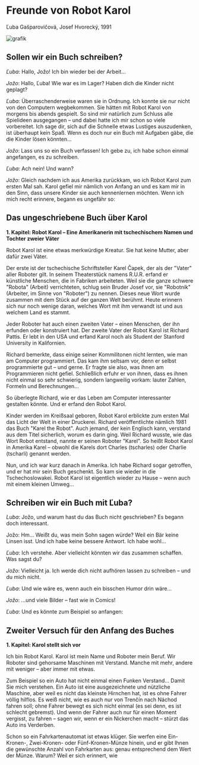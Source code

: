 # Freunde von Robot Karol

Ľuba Gašparovičová, Josef Hvorecký, 1991

![grafik](https://github.com/user-attachments/assets/e81e5bb0-4fe5-4d33-9778-5c92ca522431)

## Sollen wir ein Buch schreiben?

*Ľuba*: Hallo, Jožo! Ich bin wieder bei der Arbeit...

*Jožo*: Hallo, Ľuba! Wie war es im Lager? Haben dich die Kinder nicht geplagt?

*Ľuba*: Überraschenderweise waren sie in Ordnung. Ich konnte sie nur nicht von den Computern wegbekommen. Sie hätten mit Robot Karol von morgens bis abends gespielt. So sind mir natürlich zum Schluss alle Spielideen ausgegangen – und dabei hatte ich mir schon so viele vorbereitet. Ich sage dir, sich auf die Schnelle etwas Lustiges auszudenken, ist überhaupt kein Spaß. Wenn es doch nur ein Buch mit Aufgaben gäbe, die die Kinder lösen könnten...

*Jožo*: Lass uns so ein Buch verfassen! Ich gebe zu, ich habe schon einmal angefangen, es zu schreiben.

*Ľuba*: Ach nein! Und wann?

*Jožo*: Gleich nachdem ich aus Amerika zurückkam, wo ich Robot Karol zum ersten Mal sah. Karol gefiel mir nämlich von Anfang an und es kam mir in den Sinn, dass unsere Kinder sie auch kennenlernen möchten. Wenn ich mich recht erinnere, begann es ungefähr so:

## Das ungeschriebene Buch über Karol

**1. Kapitel: Robot Karol – Eine Amerikanerin mit tschechischem Namen und Tochter zweier Väter**

Robot Karol ist eine etwas merkwürdige Kreatur. Sie hat keine Mutter, aber dafür zwei Väter.

Der erste ist der tschechische Schriftsteller Karel Čapek, der als der "Vater" aller Roboter gilt. In seinem Theaterstück namens R.U.R. erfand er künstliche Menschen, die in Fabriken arbeiteten. Weil sie die ganze schwere "Robota" (Arbeit) verrichteten, schlug sein Bruder Josef vor, sie "Robotnik" (Arbeiter, im Sinne von "Roboter") zu nennen. Dieses neue Wort wurde zusammen mit dem Stück auf der ganzen Welt berühmt. Heute erinnern sich nur noch wenige daran, welches Wort mit ihm verwandt ist und aus welchem Land es stammt.

Jeder Roboter hat auch einen zweiten Vater – einen Menschen, der ihn erfunden oder konstruiert hat. Der zweite Vater der Robot Karol ist Richard Pattis. Er lebt in den USA und erfand Karol noch als Student der Stanford University in Kalifornien.

Richard bemerkte, dass einige seiner Kommilitonen nicht lernten, wie man am Computer programmiert. Das kam ihm seltsam vor, denn er selbst programmierte gut – und gerne. Er fragte sie also, was ihnen am Programmieren nicht gefiel. Schließlich erfuhr er von ihnen, dass es ihnen nicht einmal so sehr schwierig, sondern langweilig vorkam: lauter Zahlen, Formeln und Berechnungen...

So überlegte Richard, wie er das Leben am Computer interessanter gestalten könnte. Und er erfand den Robot Karol.

Kinder werden im Kreißsaal geboren, Robot Karol erblickte zum ersten Mal das Licht der Welt in einer Druckerei. Richard veröffentlichte nämlich 1981 das Buch "Karel the Robot". Auch jemand, der kein Englisch kann, verstand aus dem Titel sicherlich, worum es darin ging. Weil
Richard wusste, wie das Wort Robot entstand, nannte er seinen Roboter "Karel". So heißt Robot Karol in Amerika Karel – obwohl die Karels dort Charles (tscharles) oder Charlie (tscharli) genannt werden.

Nun, und ich war kurz danach in Amerika. Ich habe Richard sogar getroffen, und er hat mir sein Buch geschenkt. So kam sie wieder in die Tschechoslowakei. Robot Karol ist eigentlich wieder zu Hause – wenn auch mit einem kleinen Umweg...

## Schreiben wir ein Buch mit Ľuba?

*Luba*: Jožo, und warum hast du das Buch nicht geschrieben? Es begann doch interessant.

Jožo: Hm... Weißt du, was mein Sohn sagen würde? Weil ein Bär keine Linsen isst. Und ich habe keine bessere Antwort. Ich habe wohl...

*Ľuba*: Ich verstehe. Aber vielleicht könnten wir das zusammen schaffen. Was sagst du?

*Jožo*: Vielleicht ja. Ich werde dich nicht aufhören lassen zu schreiben – und du mich nicht.

*Ľuba*: Und wie wäre es, wenn auch ein bisschen Humor drin wäre...

*Jožo*: ...und viele Bilder – fast wie in Comics!

*Ľuba*: Und es könnte zum Beispiel so anfangen:

## Zweiter Versuch für den Anfang des Buches

**1. Kapitel: Karol stellt sich vor**

Ich bin Robot Karol. Karol ist mein Name und Roboter mein Beruf. Wir Roboter sind gehorsame Maschinen mit Verstand. Manche mit mehr, andere mit weniger – aber immer mit etwas.

Zum Beispiel so ein Auto hat nicht einmal einen Funken Verstand... Damit Sie mich verstehen. Ein Auto ist eine ausgezeichnete und nützliche Maschine, aber weil es nicht das kleinste Hirnchen hat, ist es ohne Fahrer völlig hilflos. Es weiß nicht, wie es auch nur von Trenčín nach Náchod fahren soll; ohne Fahrer bewegt es sich nicht einmal (es sei denn, es ist schlecht gebremst). Und wenn der Fahrer auch nur für einen Moment vergisst, zu fahren – sagen wir, wenn er ein Nickerchen macht – stürzt das Auto ins Verderben.

Schon so ein Fahrkartenautomat ist etwas klüger. Sie werfen eine Ein-Kronen-, Zwei-Kronen- oder Fünf-Kronen-Münze hinein, und er gibt Ihnen die gewünschte Anzahl von Fahrkarten aus: genau entsprechend dem Wert der Münze. Warum? Weil er sich erinnert, wie
